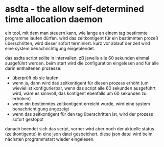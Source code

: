 asdta - the allow self-determined time allocation daemon
========================================================

ein tool, mit dem man steuern kann, wie lange an einem tag bestimmte programme laufen dürfen.
wird das zeitkontigent für ein bestimmten prozeß überschritten, wird dieser sofort terminiert.
kurz vor ablauf der zeit wird eine system benachrichtigung eingeblendet.

das asdta script sollte in intervallen, zB jeweils alle 60 sekunden einmal ausgeführt werden.
beim start wird die configuration eingelesen and für alle darin enthaltenen prozesse:
- überprüft ob sie laufen
- wenn ja, dann wird das zeitkontigent für diesen prozess erhöht (um wieviel ist konfigurierbar, wenn
  das script alle 60 sekunden ausgeführt wird, wäre es sinnvoll, das kontigent ebenfalls um 60 sekunden zu erhöhen)
- wenn ein bestimmtes zeitkontigent erreicht wurde, wird eine system benachrichtigung angezeigt
- wenn das zeitkontigent für den tag überschritten ist, wird der prozess sofort gestoppt

danach beendet sich das script, vorher wird aber noch der aktuelle status (zeitkontigente)
in eine json datei gespeichert. diese json datei wird beim nächsten programmstart wieder eingelesen.
